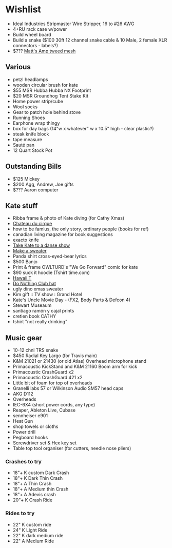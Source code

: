 # Wishlist

- Ideal Industries Stripmaster Wire Stripper, 16 to #26 AWG
- 4+RU rack case w/power
- Build wheel board
- Build a snake ($100 30ft 12 channel snake cable & 10 Male, 2 female XLR connectors - labels?)
- $??? [Matt's Amp tweed mesh](https://nextgenguitars.ca/categories/cab-case-parts/grill-cloth-piping.html)

## Various

- petzl headlamps
- wooden circular brush for kate
- $55 MSR Hubba Hubba NX Footprint
- $20 MSR Groundhog Tent Stake Kit
- Home power strip/cube
- Wool socks
- Gear to patch hole behind stove
- Running Shoes
- Earphone wrap thingy
- box for day bags (14"w x whatever" w x 10.5" high - clear plastic?)
- steak knife block
- tape measure
- Sauté pan
- 12 Quart Stock Pot

## Outstanding Bills

- $125 Mickey
- $200 Agg, Andrew, Joe gifts
- $??? Aaron computer

## Kate stuff

- Ribba frame & photo of Kate diving (for Cathy Xmas)
- [Chateau du cirque](https://www.chateau-cirque.com/)
- how to be famius, the only story, ordinary people (books for ref)
- canadian living magazine for book suggestions
- exacto knife
- [Take Kate to a danse show](https://www.quebecdanse.org/)
- [Make a sweater](https://www.entripy.com/)
- Panda shirt cross-eyed-bear lyrics
- $500 Banjo
- Print & frame OWLTURD's "We Go Forward" comic for kate
- $90 suck it hoodie (Tshirt time.com)
- [Hawaii T](http://fresh-tops.com/hawaii-white-t-shirt/)
- [Do Nothing Club hat](http://fresh-tops.com/do-nothing-white-hat/)
- ugly dino xmas sweater
- Kim gift :: TV show : Grand Hotel
- Kate's Uncle Movie Day - (FX2, Body Parts & Defcon 4)
- Stewart Museaum
- santiago ramón y cajal prints
- cretien book CATHY
- tshirt "not really drinking"

## Music gear

- 10-12 chnl TRS snake
- $450 Radial Key Largo (for Travis main)
- K&M 21021 or 21430 (or old Atlas) Overhead microphone stand
- Primacoustic KickStand and K&M 21160 Boom arm for kick
- Primacoustic CrashGuard x2
- Primacoustic CrashGuard 421 x2
- Little bit of foam for top of overheads
- Granelli labs 57 or Wilkinson Audio SM57 head caps
- AKG D112
- Overheads
- IEC-6X4 (short power cords, any type)
- Reaper, Ableton Live, Cubase
- sennheiser e901
- Heat Gun
- shop towels or cloths
- Power drill
- Pegboard hooks
- Screwdriver set & Hex key set
- Table top tool organiser (for cutters, needle nose pliers)

### Crashes to try

- 18"+ K custom Dark Crash
- 18"+ K Dark Thin Crash
- 18"+ A Thin Crash
- 18"+ A Medium thin Crash
- 18"+ A Adevis crash
- 20"+ K Crash Ride

### Rides to try

- 22" K custom ride
- 24" K Light Ride
- 22" K dark medium ride
- 22" A Medium Ride
